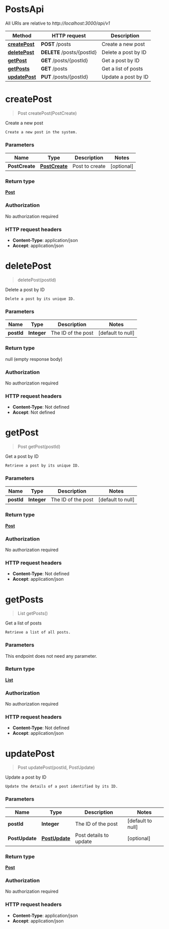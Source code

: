 # PostsApi

All URIs are relative to *http://localhost:3000/api/v1*

| Method | HTTP request | Description |
|------------- | ------------- | -------------|
| [**createPost**](PostsApi.md#createPost) | **POST** /posts | Create a new post |
| [**deletePost**](PostsApi.md#deletePost) | **DELETE** /posts/{postId} | Delete a post by ID |
| [**getPost**](PostsApi.md#getPost) | **GET** /posts/{postId} | Get a post by ID |
| [**getPosts**](PostsApi.md#getPosts) | **GET** /posts | Get a list of posts |
| [**updatePost**](PostsApi.md#updatePost) | **PUT** /posts/{postId} | Update a post by ID |


<a name="createPost"></a>
# **createPost**
> Post createPost(PostCreate)

Create a new post

    Create a new post in the system.

### Parameters

|Name | Type | Description  | Notes |
|------------- | ------------- | ------------- | -------------|
| **PostCreate** | [**PostCreate**](../Models/PostCreate.md)| Post to create | [optional] |

### Return type

[**Post**](../Models/Post.md)

### Authorization

No authorization required

### HTTP request headers

- **Content-Type**: application/json
- **Accept**: application/json

<a name="deletePost"></a>
# **deletePost**
> deletePost(postId)

Delete a post by ID

    Delete a post by its unique ID.

### Parameters

|Name | Type | Description  | Notes |
|------------- | ------------- | ------------- | -------------|
| **postId** | **Integer**| The ID of the post | [default to null] |

### Return type

null (empty response body)

### Authorization

No authorization required

### HTTP request headers

- **Content-Type**: Not defined
- **Accept**: Not defined

<a name="getPost"></a>
# **getPost**
> Post getPost(postId)

Get a post by ID

    Retrieve a post by its unique ID.

### Parameters

|Name | Type | Description  | Notes |
|------------- | ------------- | ------------- | -------------|
| **postId** | **Integer**| The ID of the post | [default to null] |

### Return type

[**Post**](../Models/Post.md)

### Authorization

No authorization required

### HTTP request headers

- **Content-Type**: Not defined
- **Accept**: application/json

<a name="getPosts"></a>
# **getPosts**
> List getPosts()

Get a list of posts

    Retrieve a list of all posts.

### Parameters
This endpoint does not need any parameter.

### Return type

[**List**](../Models/Post.md)

### Authorization

No authorization required

### HTTP request headers

- **Content-Type**: Not defined
- **Accept**: application/json

<a name="updatePost"></a>
# **updatePost**
> Post updatePost(postId, PostUpdate)

Update a post by ID

    Update the details of a post identified by its ID.

### Parameters

|Name | Type | Description  | Notes |
|------------- | ------------- | ------------- | -------------|
| **postId** | **Integer**| The ID of the post | [default to null] |
| **PostUpdate** | [**PostUpdate**](../Models/PostUpdate.md)| Post details to update | [optional] |

### Return type

[**Post**](../Models/Post.md)

### Authorization

No authorization required

### HTTP request headers

- **Content-Type**: application/json
- **Accept**: application/json

